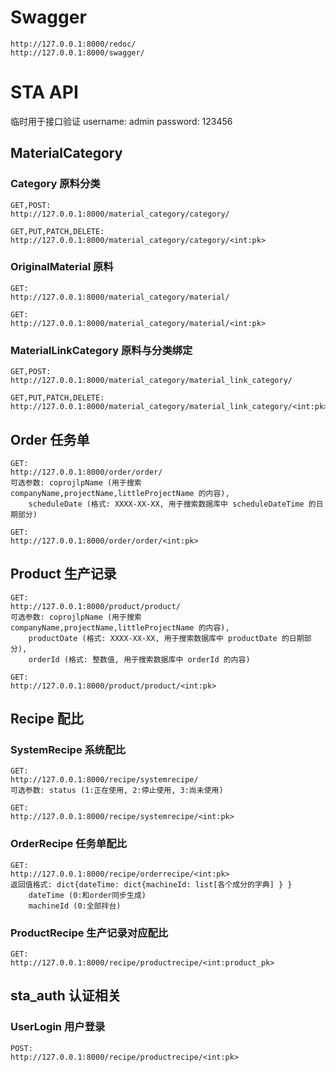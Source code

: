 # Swagger

```
http://127.0.0.1:8000/redoc/
http://127.0.0.1:8000/swagger/
```

# STA API

临时用于接口验证
username: admin
password: 123456

## MaterialCategory

### Category 原料分类

```
GET,POST: 
http://127.0.0.1:8000/material_category/category/

GET,PUT,PATCH,DELETE:
http://127.0.0.1:8000/material_category/category/<int:pk>
```

### OriginalMaterial 原料

```
GET:
http://127.0.0.1:8000/material_category/material/

GET:
http://127.0.0.1:8000/material_category/material/<int:pk>
```

### MaterialLinkCategory 原料与分类绑定

```
GET,POST: 
http://127.0.0.1:8000/material_category/material_link_category/

GET,PUT,PATCH,DELETE:
http://127.0.0.1:8000/material_category/material_link_category/<int:pk>
```

## Order 任务单

```
GET:
http://127.0.0.1:8000/order/order/
可选参数: coprojlpName (用于搜索 companyName,projectName,littleProjectName 的内容), 
    scheduleDate (格式: XXXX-XX-XX, 用于搜索数据库中 scheduleDateTime 的日期部分)

GET:
http://127.0.0.1:8000/order/order/<int:pk>
```

## Product 生产记录

```
GET:
http://127.0.0.1:8000/product/product/
可选参数: coprojlpName (用于搜索 companyName,projectName,littleProjectName 的内容), 
    productDate (格式: XXXX-XX-XX, 用于搜索数据库中 productDate 的日期部分),
    orderId (格式: 整数值, 用于搜索数据库中 orderId 的内容)

GET:
http://127.0.0.1:8000/product/product/<int:pk>
```

## Recipe 配比

### SystemRecipe 系统配比

```
GET:
http://127.0.0.1:8000/recipe/systemrecipe/
可选参数: status (1:正在使用, 2:停止使用, 3:尚未使用)

GET:
http://127.0.0.1:8000/recipe/systemrecipe/<int:pk>
```

### OrderRecipe 任务单配比

```
GET:
http://127.0.0.1:8000/recipe/orderrecipe/<int:pk>
返回值格式: dict{dateTime: dict{machineId: list[各个成分的字典] } }
    dateTime (0:和order同步生成)
    machineId (0:全部拌台)
```

### ProductRecipe 生产记录对应配比

```
GET:
http://127.0.0.1:8000/recipe/productrecipe/<int:product_pk>
```

## sta_auth 认证相关

### UserLogin 用户登录

```
POST:
http://127.0.0.1:8000/recipe/productrecipe/<int:pk>
```


